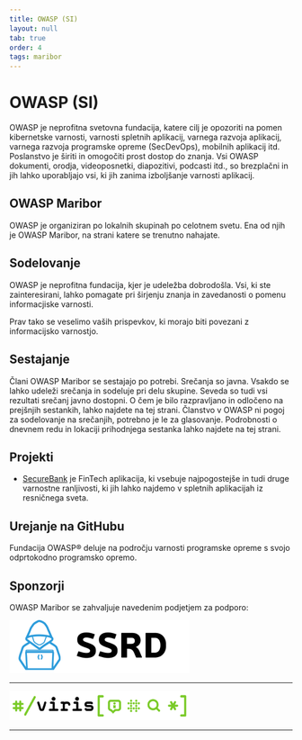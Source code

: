 ```yaml
---
title: OWASP (SI)
layout: null
tab: true
order: 4
tags: maribor
---
```


# OWASP (SI)

OWASP je neprofitna svetovna fundacija, katere cilj je opozoriti na pomen kibernetske varnosti, varnosti spletnih aplikacij, varnega razvoja aplikacij, varnega razvoja programske opreme (SecDevOps), mobilnih aplikacij itd. Poslanstvo je širiti in omogočiti prost dostop do znanja. Vsi OWASP dokumenti, orodja, videoposnetki, diapozitivi, podcasti itd., so brezplačni in jih lahko uporabljajo vsi, ki jih zanima izboljšanje varnosti aplikacij.

## OWASP Maribor

OWASP je organiziran po lokalnih skupinah po celotnem svetu. Ena od njih je OWASP Maribor, na strani katere se trenutno nahajate.

## Sodelovanje

OWASP je neprofitna fundacija, kjer je udeležba dobrodošla. Vsi, ki ste zainteresirani, lahko pomagate pri širjenju znanja in zavedanosti o pomenu informacjiske varnosti.

Prav tako se veselimo vaših prispevkov, ki morajo biti povezani z informacijsko varnostjo.

## Sestajanje

Člani OWASP Maribor se sestajajo po potrebi. Srečanja so javna. Vsakdo se lahko udeleži srečanja in sodeluje pri delu skupine. Seveda so tudi vsi rezultati srečanj javno dostopni. O čem je bilo razpravljano in odločeno na prejšnjih sestankih, lahko najdete na tej strani. Članstvo v OWASP ni pogoj za sodelovanje na srečanjih, potrebno je le za glasovanje. Podrobnosti o dnevnem redu in lokaciji prihodnjega sestanka lahko najdete na tej strani.

## Projekti

- [SecureBank](https://github.com/ssrdio/SecureBank) je FinTech aplikacija, ki vsebuje najpogostejše in tudi druge varnostne ranljivosti, ki jih lahko najdemo v spletnih aplikacijah iz resničnega sveta.

## Urejanje na GitHubu

Fundacija OWASP® deluje na področju varnosti programske opreme s svojo odprtokodno programsko opremo.

## Sponzorji

OWASP Maribor se zahvaljuje navedenim podjetjem za podporo:

[![Logo SSRD](assets/images/sponsors/ssrd-logo.png)](https://ssrd.io/)

---

[![Logo Viris](assets/images/sponsors/viris-logo.png)](https://www.viris.si/)

---

